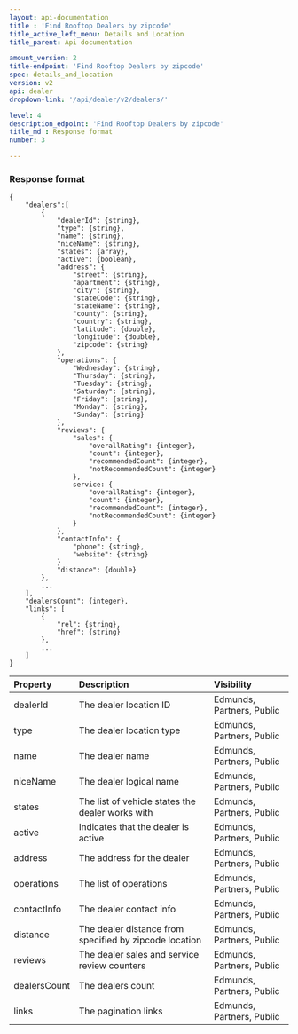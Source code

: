 ```yaml
---
layout: api-documentation
title : 'Find Rooftop Dealers by zipcode'
title_active_left_menu: Details and Location
title_parent: Api documentation

amount_version: 2
title-endpoint: 'Find Rooftop Dealers by zipcode'
spec: details_and_location
version: v2
api: dealer
dropdown-link: '/api/dealer/v2/dealers/'

level: 4
description_edpoint: 'Find Rooftop Dealers by zipcode'
title_md : Response format
number: 3

---
```



### Response format

    {
        "dealers":[
            {
                "dealerId": {string},
                "type": {string},
                "name": {string},
                "niceName": {string},
                "states": {array},
                "active": {boolean},
                "address": {
                    "street": {string},
                    "apartment": {string},
                    "city": {string},
                    "stateCode": {string},
                    "stateName": {string},
                    "county": {string},
                    "country": {string},
                    "latitude": {double},
                    "longitude": {double},
                    "zipcode": {string}
                },
                "operations": {
                    "Wednesday": {string},
                    "Thursday": {string},
                    "Tuesday": {string},
                    "Saturday": {string},
                    "Friday": {string},
                    "Monday": {string},
                    "Sunday": {string}
                },
                "reviews": {
                    "sales": {
                        "overallRating": {integer},
                        "count": {integer},
                        "recommendedCount": {integer},
                        "notRecommendedCount": {integer}
                    },
                    service: {
                        "overallRating": {integer},
                        "count": {integer},
                        "recommendedCount": {integer},
                        "notRecommendedCount": {integer}
                    }
                },
                "contactInfo": {
                    "phone": {string},
                    "website": {string}
                }
                "distance": {double}
            },
            ...
        ],
        "dealersCount": {integer},
        "links": [
            {
                "rel": {string},
                "href": {string}
            },
            ...
        ]
    }

| Property                      | Description                                                     | Visibility                |
|:------------------------------|:----------------------------------------------------------------|:--------------------------|
| dealerId                      | The dealer location ID                                          | Edmunds, Partners, Public |
| type                          | The dealer location type                                        | Edmunds, Partners, Public |
| name                          | The dealer name                                                 | Edmunds, Partners, Public |
| niceName                      | The dealer logical name                                         | Edmunds, Partners, Public |
| states                        | The list of vehicle states the dealer works with                | Edmunds, Partners, Public |
| active                        | Indicates that the dealer is active                             | Edmunds, Partners, Public |
| address                       | The address for the dealer                                      | Edmunds, Partners, Public |
| operations                    | The list of operations                                          | Edmunds, Partners, Public |
| contactInfo                   | The dealer contact info                                         | Edmunds, Partners, Public |
| distance                      | The dealer distance from specified by zipcode location          | Edmunds, Partners, Public |
| reviews                       | The dealer sales and service review counters                    | Edmunds, Partners, Public |
| dealersCount                  | The dealers count                                               | Edmunds, Partners, Public |
| links                         | The pagination links                                            | Edmunds, Partners, Public |
